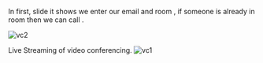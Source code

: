 In first, slide it shows we enter our email and room , if someone is already in room then we can call .


![vc2](https://github.com/hemang191/VideoCalling/assets/118071039/ba674d6e-821c-4250-a6d7-9394042c56d4)


Live Streaming of video conferencing.
![vc1](https://github.com/hemang191/VideoCalling/assets/118071039/4906c46b-386e-4782-8d50-3d3a16588346)
